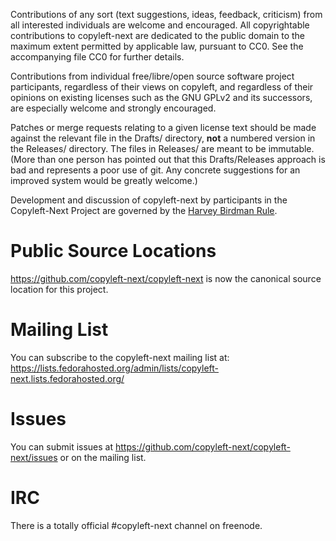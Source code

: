 Contributions of any sort (text suggestions, ideas, feedback,
criticism) from all interested individuals are welcome and encouraged.
All copyrightable contributions to copyleft-next are dedicated to the
public domain to the maximum extent permitted by applicable law,
pursuant to CC0. See the accompanying file CC0 for further details.

Contributions from individual free/libre/open source software project
participants, regardless of their views on copyleft, and regardless of
their opinions on existing licenses such as the GNU GPLv2 and its
successors, are especially welcome and strongly encouraged.

Patches or merge requests relating to a given license text should be
made against the relevant file in the Drafts/ directory, **not** a
numbered version in the Releases/ directory. The files in Releases/
are meant to be immutable. (More than one person has pointed out that
this Drafts/Releases approach is bad and represents a poor use of
git. Any concrete suggestions for an improved system would be greatly
welcome.)

Development and discussion of copyleft-next by participants in the
Copyleft-Next Project are governed by the [Harvey Birdman Rule].

Public Source Locations
=======================

<https://github.com/copyleft-next/copyleft-next> is now the canonical
source location for this project.

Mailing List
============

You can subscribe to the copyleft-next mailing list at:
<https://lists.fedorahosted.org/admin/lists/copyleft-next.lists.fedorahosted.org/>

Issues
======

You can submit issues at
<https://github.com/copyleft-next/copyleft-next/issues> or on the
mailing list.

IRC
===

There is a totally official #copyleft-next channel on freenode.

[Harvey Birdman Rule]: https://github.com/richardfontana/hbr/blob/master/HBR.md
